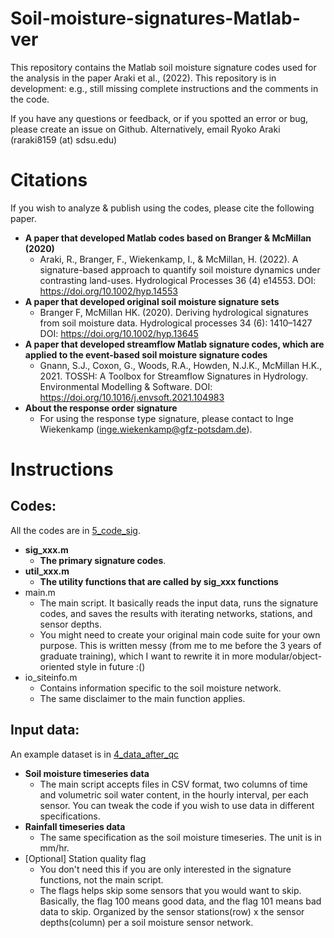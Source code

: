 # Soil-moisture-signatures-Matlab-ver
This repository contains the Matlab soil moisture signature codes used for the analysis in the paper Araki et al., (2022). This repository is in development: e.g., still missing complete instructions and the comments in the code.

If you have any questions or feedback, or if you spotted an error or bug, please create an issue on Github. Alternatively, email Ryoko Araki (raraki8159 (at) sdsu.edu)

# Citations 
If you wish to analyze & publish using the codes, please cite the following paper. 
- **A paper that developed Matlab codes based on Branger & McMillan (2020)**
    - Araki, R., Branger, F., Wiekenkamp, I., & McMillan, H. (2022). A signature-based approach to quantify soil moisture dynamics under contrasting land-uses. Hydrological Processes 36 (4) e14553. DOI: https://doi.org/10.1002/hyp.14553
- **A paper that developed original soil moisture signature sets**
    - Branger F, McMillan HK. (2020). Deriving hydrological signatures from soil moisture data. Hydrological processes 34 (6): 1410–1427 DOI: https://doi.org/10.1002/hyp.13645
- **A paper that developed streamflow Matlab signature codes, which are applied to the event-based soil moisture signature codes**
    - Gnann, S.J., Coxon, G., Woods, R.A., Howden, N.J.K., McMillan H.K., 2021. TOSSH: A Toolbox for Streamflow Signatures in Hydrology. Environmental Modelling & Software. DOI: https://doi.org/10.1016/j.envsoft.2021.104983
- **About the response order signature**
    - For using the response type signature, please contact to Inge Wiekenkamp (inge.wiekenkamp@gfz-potsdam.de). 

# Instructions

## Codes:
All the codes are in [5_code_sig](https://github.com/RY4GIT/Soil-moisture-signatures-Matlab-ver/tree/main/5_code_sig).
- **sig_xxx.m**
    -  **The primary signature codes**. 
- **util_xxx.m**
    - **The utility functions that are called by sig_xxx functions**
- main.m
    - The main script. It basically reads the input data, runs the signature codes, and saves the results with iterating networks, stations, and sensor depths.
    - You might need to create your original main code suite for your own purpose. This is written messy (from me to me before the 3 years of graduate training), which I want to rewrite it in more modular/object-oriented style in future :() 
- io_siteinfo.m
    - Contains information specific to the soil moisture network. 
    - The same disclaimer to the main function applies. 

## Input data:
An example dataset is in [4_data_after_qc](https://github.com/RY4GIT/Soil-moisture-signatures-Matlab-ver/tree/main/4_data_after_qc/HB_F_cleaned_csv)
- **Soil moisture timeseries data**
    - The main script accepts files in CSV format, two columns of time and volumetric soil water content, in the hourly interval, per each sensor. You can tweak the code if you wish to use data in different specifications. 
- **Rainfall timeseries data**
    - The same specification as the soil moisture timeseries. The unit is in mm/hr. 
- [Optional] Station quality flag
    - You don't need this if you are only interested in the signature functions, not the main script. 
    - The flags helps skip some sensors that you would want to skip. Basically, the flag 100 means good data, and the flag 101 means bad data to skip. Organized by the sensor stations(row) x the sensor depths(column) per a soil moisture sensor network.